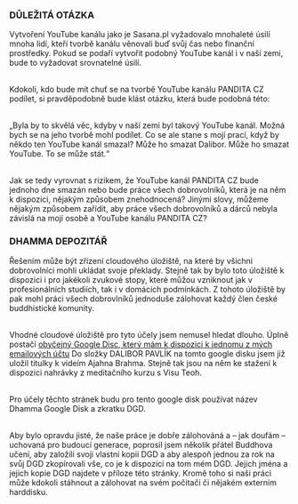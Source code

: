 ### DŮLEŽITÁ OTÁZKA

Vytvoření YouTube kanálu jako je Sasana.pl vyžadovalo mnohaleté úsilí mnoha lidí, kteří tvorbě kanálu věnovali buď svůj čas nebo finanční prostředky. Pokud se podaří vytvořit podobný YouTube kanál i v naší zemi, bude to vyžadovat srovnatelné úsilí.<br><br>

Kdokoli, kdo bude mít chuť se na tvorbě YouTube kanálu PANDITA CZ podílet, si pravděpodobně bude klást otázku, která bude podobná této:<br><br>

„Byla by to skvělá věc, kdyby v naší zemi byl takový YouTube kanál. Možná bych se na jeho tvorbě mohl podílet. Co se ale stane s mojí prací, když by někdo ten YouTube kanál smazal? Může ho smazat Dalibor. Může ho smazat YouTube. To se může stát.“<br><br>

Jak se tedy vyrovnat s rizikem, že YouTube kanál PANDITA CZ bude jednoho dne smazán nebo bude práce všech dobrovolníků, která je na něm k dispozici, nějakým způsobem znehodnocená? Jinými slovy, můžeme nějakým způsobem zařídit, aby práce všech dobrovolníků a dárců nebyla závislá na mojí osobě a YouTube kanálu PANDITA CZ?

### DHAMMA DEPOZITÁŘ

Řešením může být zřízení cloudového úložiště, na které by všichni dobrovolníci mohli ukládat svoje překlady. Stejně tak by bylo toto úložiště k dispozici i pro jakékoli zvukové stopy, které můžou vzniknout jak v profesionálních studiích, tak i v domácích podmínkách. Z tohoto úložiště by pak mohl práci všech dobrovlníků jednoduše zálohovat každý člen české buddhistické komunity. <br><br>

Vhodné cloudové úložiště pro tyto účely jsem nemusel hledat dlouho. Úplně postačí [obyčejný Google Disc, který mám k dispozici k jednomu z mých emailových účtu](https://drive.google.com/drive/u/0/my-drive) Do složky DALIBOR PAVLÍK na tomto google disku jsem již uložil titulky k videím Ajahna Brahma. Stejně tak jsou na něm ke stažení k dispozici nahrávky z meditačního kurzu s Visu Teoh. <br><br>

Pro účely těchto stránek budu pro tento google disk používat název Dhamma Google Disk a zkratku DGD.<br><br>

Aby bylo opravdu jisté, že naše práce je dobře zálohováná a – jak doufám – uchovaná pro budoucí generace, poprosil jsem několik přátel Buddhova učení, aby založili svoji vlastní kopii DGD a aby alespoň jednou za rok na svůj DGD zkopírovali vše, co je k dispozici na tom mém DGD. Jejich jména a jejich kopie DGD najdete v příloze této stránky. Kromě toho si naši práci může kdokoli stáhnout a zálohovat na svém počitači či nějakém externím harddisku.
